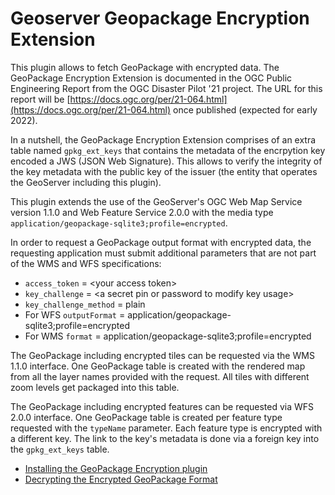 # Geoserver Geopackage Encryption Extension

This plugin allows to fetch GeoPackage with encrypted data. The GeoPackage Encryption Extension is documented in the OGC Public Engineering Report from the OGC Disaster Pilot '21 project. The URL for this report will be [https://docs.ogc.org/per/21-064.html](https://docs.ogc.org/per/21-064.html) once published (expected for early 2022).

In a nutshell, the GeoPackage Encryption Extension comprises of an extra table named `gpkg_ext_keys` that contains the metadata of the encrpytion key encoded a JWS (JSON Web Signature). This allows to verify the integrity of the key metadata with the public key of the issuer (the entity that operates the GeoServer including this plugin).

This plugin extends the use of the GeoServer's OGC Web Map Service version 1.1.0 and Web Feature Service 2.0.0 with the media type `application/geopackage-sqlite3;profile=encrypted`. 

In order to request a GeoPackage output format with encrypted data, the requesting application must submit additional parameters that are not part of the WMS and WFS specifications:

* `access_token` = <your access token\>
* `key_challenge` = <a secret pin or password to modify key usage\>
* `key_challenge_method` = plain
* For WFS `outputFormat` = application/geopackage-sqlite3;profile=encrypted
* For WMS `format` = application/geopackage-sqlite3;profile=encrypted

The GeoPackage including encrypted tiles can be requested via the WMS 1.1.0 interface. One GeoPackage table is created with the rendered map from all the layer names provided with the request. All tiles with different zoom levels get packaged into this table. 

The GeoPackage including encrypted features can be requested via WFS 2.0.0 interface. One GeoPackage table is created per feature type requested with the `typeName` parameter. Each feature type is encrypted with a different key. The link to the key's metadata is done via a foreign key into the `gpkg_ext_keys` table.

* [Installing the GeoPackage Encryption plugin](/INSTALL.md)
* [Decrypting the Encrypted GeoPackage Format](/DECRYPTING.md)
